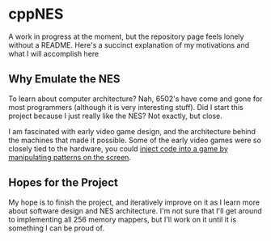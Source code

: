 # cppNES

A work in progress at the moment, but the repository page feels lonely without a README. 
Here's a succinct explanation of my motivations and what I will accomplish here

## Why Emulate the NES

To learn about computer architecture? Nah, 6502's have come and gone for most programmers (although it is very interesting stuff). Did I start this project because I just really like the NES? Not exactly, but close. 

I am fascinated with early video game design, and the architecture behind the machines that made it possible. Some of the early video games were so closely tied to the hardware, you could [inject code into a game by manipulating patterns on the screen](https://www.youtube.com/watch?v=z9zJ8GA6fEo).

## Hopes for the Project

My hope is to finish the project, and iteratively improve on it as I learn more about software design and NES architecture. I'm not sure that I'll get around to implementing all 256 memory mappers, but I'll work on it until it is something I can be proud of.